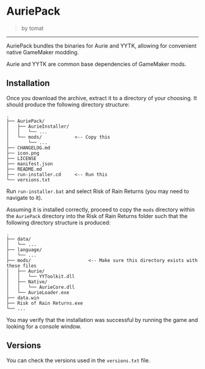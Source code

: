 # AuriePack

> by tomat

---

AuriePack bundles the binaries for Aurie and YYTK, allowing for convenient native GameMaker modding.

Aurie and YYTK are common base dependencies of GameMaker mods.

## Installation

Once you download the archive, extract it to a directory of your choosing. It should produce the following directory structure:

```
.
├── AuriePack/           
│   ├── AurieInstaller/
│   │   └── ...
│   └── mods/            <-- Copy this
│       └── ...
├── CHANGELOG.md
├── icon.png
├── LICENSE
├── manifest.json
├── README.md
├── run-installer.cd     <-- Run this
└── versions.txt
```

Run `run-installer.bat` and select Risk of Rain Returns (you may need to navigate to it).

Assuming it is installed correctly, proceed to copy the `mods` directory within the `AuriePack` directory into the Risk of Rain Returns folder such that the following directory structure is produced:

```
.
├── data/
│   └── ...
├── language/
│   └── ...
├── mods/                     <-- Make sure this directory exists with these files
│   ├── Aurie/
│   │   └── YYToolkit.dll
│   ├── Native/
│   │   └── AurieCore.dll
│   └── AurieLoader.exe
├── data.win
├── Risk of Rain Returns.exe
└── ...
```

You may verify that the installation was successful by running the game and looking for a console window.

## Versions

You can check the versions used in the `versions.txt` file.
